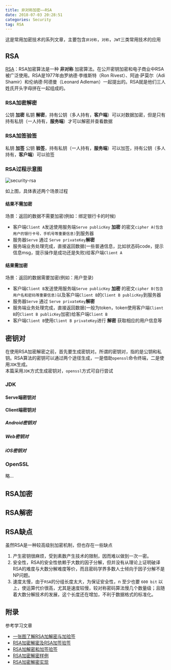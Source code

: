 ```yaml
---
title: 非对称加密——RSA
date: 2018-07-03 20:28:51
categories: Security
tag: RSA
---
```


这是常用加密技术的系列文章，主要包含`非对称`，`对称`，`JWT`三类常用技术的应用

## RSA
[RSA](https://zh.wikipedia.org/wiki/RSA%E5%8A%A0%E5%AF%86%E6%BC%94%E7%AE%97%E6%B3%95)：RSA加密算法是一种 **非对称** 加密算法。在公开密钥加密和电子商业中RSA被广泛使用。RSA是1977年由罗纳德·李维斯特（Ron Rivest）、阿迪·萨莫尔（Adi Shamir）和伦纳德·阿德曼（Leonard Adleman）一起提出的。RSA就是他们三人姓氏开头字母拼在一起组成的。

### RSA加密解密
公钥 **加密** 私钥 **解密**，持有公钥（多人持有，**客户端**）可以对数据加密，但是只有持有私钥（一人持有，**服务端**）才可以解密并查看数据

### RSA加签验签
私钥 **加签** 公钥 **验签**，持有私钥（一人持有，**服务端**）可以加签，持有公钥（多人持有，**客户端**）可以验签

### RSA过程示意图

![security-rsa](https://res.cloudinary.com/incoder/image/upload/v1530793864/blog/security-rsa.png)

如上图，具体表述两个场景过程

#### 结果不需加密
场景：返回的数据不需要加密(例如：绑定银行卡的时候)
* 客户端`Client A`发送使用服务端`Serve publicKey` **加密** 的密文`cipher A(包含用户的银行卡号，手机号等重要信息)`到服务器
* 服务器`Serve` 通过 `Serve privateKey`**解密**
* 服务端业务处理完成，直接返回数据(一些普通信息，比如状态码code，提示信息msg，提示操作是成功还是失败)给客户端`Client A`

#### 结果需加密
场景：返回的数据需要加密(例如：用户登录)  
* 客户端`Client B`发送使用服务端`Serve publicKey` **加密** 的密文`cipher B(包含用户名和密码等重要信息)`以及客户端`Client B`的`Client B publicKey`到服务器
* 服务器`Serve` 通过 `Serve privateKey`**解密**
* 服务端业务处理完成，直接返回数据(一般为token，token使用客户端`Client B`的`Client B publicKey`加密)给客户端`Client B`
* 客户端`Client B`使用`Client B privateKey`进行 **解密** 获取相应的用户信息等

## 密钥对
在使用RSA加密解密之前，首先要生成密钥对。所谓的密钥对，指的是公钥和私钥。RSA算法的密钥可以通过两个途径生成，一是借助`openssl`命令终端，二是使用`JDK`生成。  
本篇采用`JDK`方式生成密钥对，`openssl`方式可自行尝试

### JDK

#### Serve端密钥对

#### Client端密钥对

##### Android密钥对

##### Web密钥对

##### iOS密钥对

### OpenSSL

略...

## RSA加密

## RSA解密

## RSA缺点
虽然RSA是一种较高级别加密机制，但也存在一些缺点
1. 产生密钥很麻烦，受到素数产生技术的限制，因而难以做到一次一密。
2. 安全性，RSA的安全性依赖于大数的因子分解，但并没有从理论上证明破译RSA的难度与大数分解难度等价，而且密码学界多数人士倾向于因子分解不是NP问题。
3. 速度太慢，由于`RSA`的分组长度太大，为保证安全性，n 至少也要 `600 bit` 以上，使运算代价很高，尤其是速度较慢，较对称密码算法慢几个数量级；且随着大数分解技术的发展，这个长度还在增加，不利于数据格式的标准化。

## 附录
参考学习文章
* [一张图了解RSA加解密与加验签](https://blog.csdn.net/zhshulin/article/details/71573542)
* [RSA加密解密及RSA加签验签](https://www.cnblogs.com/loveyou/p/7299524.html)
* [RSA加解密和加签验签](https://www.jianshu.com/p/ff9bd897e96a)
* [RSA加密解密样例](https://www.jianshu.com/p/283fff43a948)
* [RSA加密解密实现](https://blog.csdn.net/hustpzb/article/details/72734578)